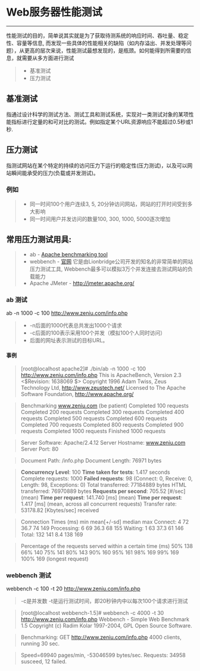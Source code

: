 # Web服务器性能测试
------
性能测试的目的，简单说其实就是为了获取待测系统的响应时间、吞吐量、稳定性、容量等信息, 而发现一些具体的性能相关的缺陷（如内存溢出、并发处理等问题），从更高的层次来说，性能测试最想发现的，是瓶颈。如何能得到所需要的信息，就需要从多方面进行测试

> * 基准测试
> * 压力测试


## 基准测试 
指通过设计科学的测试方法、测试工具和测试系统，实现对一类测试对象的某项性能指标进行定量的和可对比的测试。例如指定某个URL资源响应不能超过0.5秒或1秒.
## 压力测试 
指测试网站在某个特定的持续的访问压力下运行的稳定性(压力测试)，以及可以网站瞬间能承受的压力(负载或并发测试)。
### 例如
> * 同一时间100个用户连续3, 5, 20分钟访问网站，网站的打开时间受到多大影响
> * 同一时间用户并发访问的数量100, 300, 1000, 5000逐次增加

## 常用压力测试用具:
> *  ab - [Apache benchmarking tool](http://httpd.apache.org/docs/2.2/programs/ab.html)
> *  webbench - [官网](http://home.tiscali.cz/~cz210552/webbench.html)
它是由Lionbridge公司开发的知名的非常简单的网站压力测试工具, Webbench最多可以模拟3万个并发连接去测试网站的负载能力
> *  Apache JMeter - http://jmeter.apache.org/


### ab 测试
ab -n 1000 -c 100 http://www.zeniu.com/info.php
> * -n后面的1000代表总共发出1000个请求
> * -c后面的100表示采用100个并发（模拟100个人同时访问）
> * 后面的网址表示测试的目标URL。

#### 事例
> [root@localhost apache2]# ./bin/ab -n 1000 -c 100 http://www.zeniu.com/info.php
This is ApacheBench, Version 2.3 <$Revision: 1638069 $>
Copyright 1996 Adam Twiss, Zeus Technology Ltd, http://www.zeustech.net/
Licensed to The Apache Software Foundation, http://www.apache.org/

> Benchmarking www.zeniu.com (be patient)
Completed 100 requests
Completed 200 requests
Completed 300 requests
Completed 400 requests
Completed 500 requests
Completed 600 requests
Completed 700 requests
Completed 800 requests
Completed 900 requests
Completed 1000 requests
Finished 1000 requests


> Server Software:        Apache/2.4.12
Server Hostname:        www.zeniu.com
Server Port:            80

> Document Path:          /info.php
Document Length:        76971 bytes

> **Concurrency Level**:      100
**Time taken for tests**:   1.417 seconds
Complete requests:      1000
**Failed requests**:        98
   (Connect: 0, Receive: 0, Length: 98, Exceptions: 0)
Total transferred:      77184889 bytes
HTML transferred:       76970889 bytes
**Requests per second**:    705.52 [#/sec] (mean)
**Time per request**:       141.740 [ms] (mean)
**Time per request**:       1.417 [ms] (mean, across all concurrent requests)
Transfer rate:          53178.82 [Kbytes/sec] received

> Connection Times (ms)
              min  mean[+/-sd] median   max
Connect:        4   72  36.7     74     149
Processing:     6   69  36.3     68     155
Waiting:        1   63  37.3     61     146
Total:        132  141   8.4    138     169

> Percentage of the requests served within a certain time (ms)
  50%    138
  66%    140
  75%    141
  80%    143
  90%    160
  95%    161
  98%    169
  99%    169
 100%    169 (longest request)



### webbench 测试
webbench -c 100 -t 20 http://www.zeniu.com/info.php
> -c是并发数 -t是运行测试时间，即20秒钟内中以每次100个请求进行测试

> [root@localhost webbench-1.5]# webbench -c 4000 -t 30 http://www.zeniu.com/info.php
Webbench - Simple Web Benchmark 1.5
Copyright (c) Radim Kolar 1997-2004, GPL Open Source Software.

> Benchmarking: GET http://www.zeniu.com/info.php
4000 clients, running 30 sec.

> Speed=69940 pages/min, -53046599 bytes/sec.
Requests: 34958 susceed, 12 failed.


